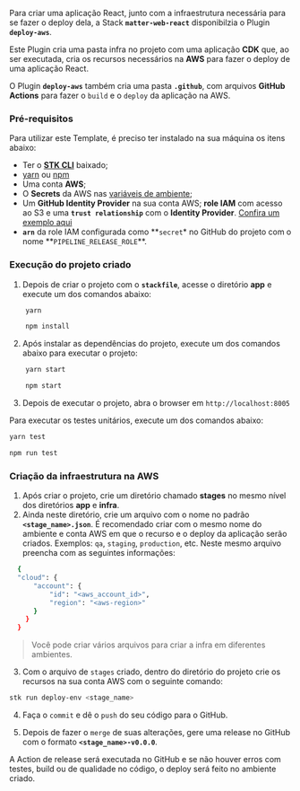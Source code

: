 Para criar uma aplicação React, junto com a infraestrutura necessária para se fazer o deploy dela, a Stack **`matter-web-react`** disponibilzia o Plugin **`deploy-aws`**.

Este Plugin cria uma pasta infra no projeto com uma aplicação **CDK** que, ao ser executada, cria os recursos necessários na **AWS** para fazer o deploy de uma aplicação React.

O Plugin **`deploy-aws`** também cria uma pasta **`.github`**, com arquivos **GitHub Actions** para fazer o `build` e o `deploy` da aplicação na AWS.

### **Pré-requisitos**

Para utilizar este Template, é preciso ter instalado na sua máquina os itens abaixo:

- Ter o [**STK CLI**](https://stackspot.com.br/) baixado;
- [yarn](https://classic.yarnpkg.com/lang/en/docs/install/#mac-stable) ou [npm](https://nodejs.org/en/)
- Uma conta **AWS**;
- O **Secrets** da AWS nas [variáveis de ambiente](https://docs.aws.amazon.com/cli/latest/userguide/cli-configure-envvars.html#envvars-set);
- Um **GitHub Identity Provider** na sua conta AWS; **role IAM** com acesso ao S3 e uma **`trust relationship`** com o **Identity Provider**. [Confira um exemplo aqui](https://github.com/aws-actions/configure-aws-credentials#sample-iam-role-cloudformation-template)
- **`arn`** da role IAM configurada como **`secret`\* no GitHub do projeto com o nome **`PIPELINE_RELEASE_ROLE`\*\*.

### **Execução do projeto criado**

1. Depois de criar o projeto com o **`stackfile`**, acesse o diretório **app** e execute um dos comandos abaixo:

```bash
    yarn
```

```bash
    npm install
```

2. Após instalar as dependências do projeto, execute um dos comandos abaixo para executar o projeto:

```bash
    yarn start
```

```bash
    npm start
```

3. Depois de executar o projeto, abra o browser em `http://localhost:8005`

Para executar os testes unitários, execute um dos comandos abaixo:

```bash
yarn test
```

```bash
npm run test
```

### **Criação da infraestrutura na AWS**

1. Após criar o projeto, crie um diretório chamado **stages** no mesmo nível dos diretórios **app** e **infra**.
2. Ainda neste diretório, crie um arquivo com o nome no padrão **`<stage_name>.json`**. É recomendado criar com o mesmo nome do ambiente e conta AWS em que o recurso e o deploy da aplicação serão criados. Exemplos: `qa`, `staging`, `production`, etc. Neste mesmo arquivo preencha com as seguintes informações:

```bash
  {
  "cloud": {
      "account": {
          "id": "<aws_account_id>",
          "region": "<aws-region>"
      }
    }
  }
```

> Você pode criar vários arquivos para criar a infra em diferentes ambientes.

3. Com o arquivo de `stages` criado, dentro do diretório do projeto crie os recursos na sua conta AWS com o seguinte comando:

```bash
stk run deploy-env <stage_name>
```

4. Faça o `commit` e dê o `push` do seu código para o GitHub.

5. Depois de fazer o `merge` de suas alterações, gere uma release no GitHub com o formato **`<stage_name>-v0.0.0`**.

A Action de release será executada no GitHub e se não houver erros com testes, build ou de qualidade no código, o deploy será feito no ambiente criado.
